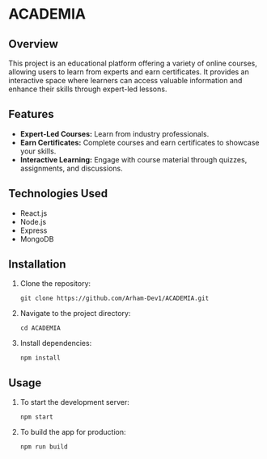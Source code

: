 # ACADEMIA

## Overview

This project is an educational platform offering a variety of online courses, allowing users to learn from experts and earn certificates. It provides an interactive space where learners can access valuable information and enhance their skills through expert-led lessons.

## Features

- **Expert-Led Courses:** Learn from industry professionals.
- **Earn Certificates:** Complete courses and earn certificates to showcase your skills.
- **Interactive Learning:** Engage with course material through quizzes, assignments, and discussions.

## Technologies Used

- React.js
- Node.js
- Express
- MongoDB

## Installation

1. Clone the repository:
   ```
   git clone https://github.com/Arham-Dev1/ACADEMIA.git
   ```
2. Navigate to the project directory:
   ```
   cd ACADEMIA
   ```
3. Install dependencies:
   ```
   npm install
   ```

## Usage

1. To start the development server:
   ```
   npm start
   ```
2. To build the app for production:
   ```
   npm run build
   ```
